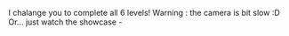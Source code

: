 I chalange you to complete all 6 levels! 
Warning : the camera is bit slow :D 
Or... just watch the showcase - 
